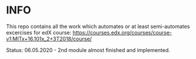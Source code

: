 # INFO

This repo contains all the work which automates or at least semi-automates excercises for edX course: https://courses.edx.org/courses/course-v1:MITx+16.101x_2+3T2018/course/

Status:
06.05.2020 - 2nd module almost finished and implemented.
